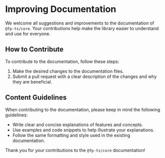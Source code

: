 # Improving Documentation

We welcome all suggestions and improvements to the documentation of `@fp-ts/core`. Your contributions help make the library easier to understand and use for everyone.

## How to Contribute

To contribute to the documentation, follow these steps:

1. Make the desired changes to the documentation files.
2. Submit a pull request with a clear description of the changes and why they are beneficial.

## Content Guidelines

When contributing to the documentation, please keep in mind the following guidelines:

- Write clear and concise explanations of features and concepts.
- Use examples and code snippets to help illustrate your explanations.
- Follow the same formatting and style used in the existing documentation.

Thank you for your contributions to the `@fp-ts/core` documentation!
